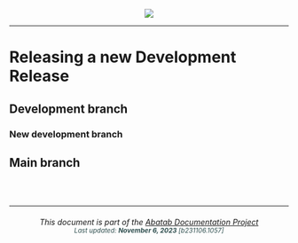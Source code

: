 <div align="center">

![](../../.github/resources/images/logos/abatab-documentation-project-logo.png)

</div>

***

# Releasing a new Development Release

## Development branch

### New development branch



## Main branch

<br>
<br>

***

<div align="center">
	<h6>
		This document is part of the <a href="https://spectrum-health-systems.github.io/Abatab-Documentation-Project/">Abatab Documentation Project</a>
		<br>
		<sub style="color:DarkSlateGrey;">
			Last updated: <b>November 6, 2023</b> [b231106.1057]
		</sub>
	</h6>
</div>